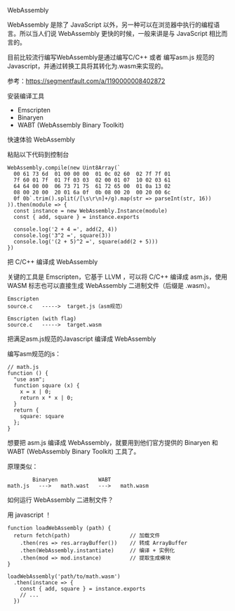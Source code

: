 WebAssembly

WebAssembly 是除了 JavaScript 以外，另一种可以在浏览器中执行的编程语言。所以当人们说 WebAssembly 更快的时候，一般来讲是与 JavaScript 相比而言的。

目前比较流行编写WebAssembly是通过编写C/C++ 或者 编写asm.js 规范的Javascript，并通过转换工具将其转化为.wasm来实现的。

参考：https://segmentfault.com/a/1190000008402872

安装编译工具

- Emscripten
- Binaryen
- WABT (WebAssembly Binary Toolkit)

快速体验 WebAssembly

粘贴以下代码到控制台

    WebAssembly.compile(new Uint8Array(`
      00 61 73 6d  01 00 00 00  01 0c 02 60  02 7f 7f 01
      7f 60 01 7f  01 7f 03 03  02 00 01 07  10 02 03 61
      64 64 00 00  06 73 71 75  61 72 65 00  01 0a 13 02
      08 00 20 00  20 01 6a 0f  0b 08 00 20  00 20 00 6c
      0f 0b`.trim().split(/[\s\r\n]+/g).map(str => parseInt(str, 16))
    )).then(module => {
      const instance = new WebAssembly.Instance(module)
      const { add, square } = instance.exports
    
      console.log('2 + 4 =', add(2, 4))
      console.log('3^2 =', square(3))
      console.log('(2 + 5)^2 =', square(add(2 + 5)))
    })

把 C/C++ 编译成 WebAssembly

关键的工具是 Emscripten，它基于 LLVM ，可以将 C/C++ 编译成 asm.js，使用 WASM 标志也可以直接生成 WebAssembly 二进制文件（后缀是 .wasm）。

    Emscripten
    source.c   ----->  target.js（asm规范）
    
    Emscripten (with flag)
    source.c   ----->  target.wasm

把满足asm.js规范的Javascript 编译成 WebAssembly

编写asm规范的js：

    // math.js
    function () {
      "use asm";
      function square (x) {
        x = x | 0;
        return x * x | 0;
      }
      return {
        square: square
      };
    }

想要把 asm.js 编译成 WebAssembly，就要用到他们官方提供的 Binaryen 和 WABT (WebAssembly Binary Toolkit) 工具了。

原理类似：

            Binaryen             WABT
    math.js   --->   math.wast   --->   math.wasm

如何运行 WebAssembly 二进制文件？

用 javascript ！

    function loadWebAssembly (path) {
      return fetch(path)                   // 加载文件        
        .then(res => res.arrayBuffer())    // 转成 ArrayBuffer
        .then(WebAssembly.instantiate)     // 编译 + 实例化
        .then(mod => mod.instance)         // 提取生成模块
    }
    
    loadWebAssembly('path/to/math.wasm')
      .then(instance => {
        const { add, square } = instance.exports
        // ...
      })


